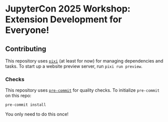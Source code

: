 # JupyterCon 2025 Workshop: Extension Development for Everyone!


## Contributing

This repository uses [`pixi`](https://pixi.sh) (at least for now) for managing
dependencies and tasks.
To start up a website preview server, run `pixi run preview`.


### Checks

This repository uses [`pre-commit`](https://pre-commit.com/) for quality checks.
To initialize `pre-commit` on this repo:

```
pre-commit install
```

You only need to do this once!

